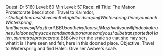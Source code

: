 Quest ID: 5160
Level: 60
Min Level: 57
Race: nil
Title: The Matron Protectorate
Description: Travel to Kalimdor, $r. Our flight makes its home in the frigid landscape of Winterspring. Once you reach Winterspring, find the caves of Mazthoril.$B$BUpon the icy floors of Mazthoril you will find cobalt runes. Hold one of my scales and stand upon a rune and you shall be transported to Haleh, our matron protectorate.$B$BGive her the scale so that she may scry what it is I have seen and felt, here in this doomed place.
Objective: Travel to Winterspring and find Haleh. Give her Awbee's scale.
